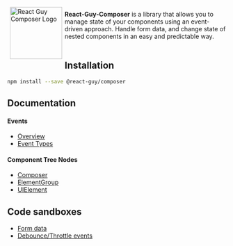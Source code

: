 <img align="left" style="margin: 6px" src="https://raw.githubusercontent.com/AgentCoop/react-guy-composer/master/docs/logo-peter-griffin.png" height="120" alt='React Guy Composer Logo' aria-label='' />

**React-Guy-Composer** is a library that allows you to manage state of your components using an event-driven approach.
Handle form data, and change state of nested components in an easy and predictable way.
<br><br>

## Installation
```bash
npm install --save @react-guy/composer
```

## Documentation

#### Events
* [Overview](docs/events/overview.md)
* [Event Types](docs/events/types.md)

#### Component Tree Nodes
* [Composer](docs/composer-node.md)
* [ElementGroup](docs/ui-element-group-node.md)
* [UIElement](docs/ui-element-node.md)

## Code sandboxes
- [Form data](https://codesandbox.io/s/react-guy-composer-form-example-gexvi)
- [Debounce/Throttle events](https://codesandbox.io/s/react-guy-throttle-debounce-llvh1)
